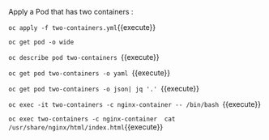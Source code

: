 

Apply a Pod that has two containers : 

`oc apply -f two-containers.yml`{{execute}}


`oc get pod -o wide`




`oc describe pod two-containers `{{execute}}


`oc get pod two-containers -o yaml `{{execute}}

`oc get pod two-containers -o json| jq '.' `{{execute}}



`oc exec -it two-containers -c nginx-container -- /bin/bash `{{execute}}


`oc exec two-containers -c nginx-container  cat /usr/share/nginx/html/index.html`{{execute}}

